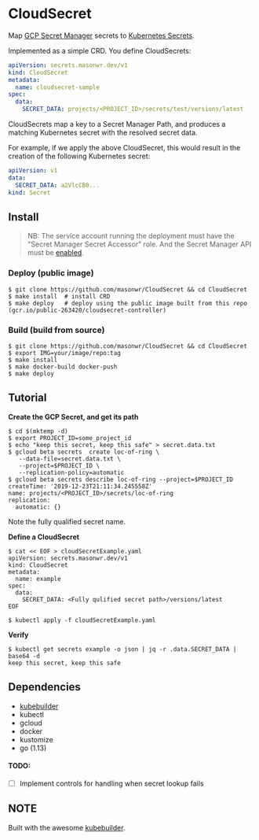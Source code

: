 # CloudSecret

Map [GCP Secret Manager](https://cloud.google.com/secret-manager/docs/) secrets to [Kubernetes Secrets](https://kubernetes.io/docs/concepts/configuration/secret/). 

Implemented as a simple CRD. You define CloudSecrets:

```yaml
apiVersion: secrets.masonwr.dev/v1
kind: CloudSecret
metadata:
  name: cloudsecret-sample
spec:
  data:
    SECRET_DATA: projects/<PROJECT_ID>/secrets/test/versions/latest
```

CloudSecrets map a key to a Secret Manager Path, and produces a matching Kubernetes secret with the resolved secret data. 

For example, if we apply the above CloudSecret, this would result in the creation of the following Kubernetes secret:

```yaml
apiVersion: v1
data:
  SECRET_DATA: a2VlcCB0...
kind: Secret
```


## Install
> NB: The service account running the deployment must have the "Secret Manager Secret Accessor" role. And the Secret Manager API must be [enabled](https://cloud.google.com/secret-manager/docs/quickstart-secret-manager-console).

### Deploy (public image)

```shell
$ git clone https://github.com/masonwr/CloudSecret && cd CloudSecret
$ make install  # install CRD 
$ make deploy   # deploy using the public image built from this repo (gcr.io/public-263420/cloudsecret-controller)
```

### Build (build from source)

```shell
$ git clone https://github.com/masonwr/CloudSecret && cd CloudSecret
$ export IMG=your/image/repo:tag
$ make install 
$ make docker-build docker-push
$ make deploy
```

## Tutorial

**Create the GCP Secret, and get its path**

```shell
$ cd $(mktemp -d)
$ export PROJECT_ID=some_project_id
$ echo "keep this secret, keep this safe" > secret.data.txt
$ gcloud beta secrets  create loc-of-ring \
   --data-file=secret.data.txt \
   --project=$PROJECT_ID \
   --replication-policy=automatic
$ gcloud beta secrets describe loc-of-ring --project=$PROJECT_ID
createTime: '2019-12-23T21:11:34.245558Z'
name: projects/<PROJECT_ID>/secrets/loc-of-ring
replication:
  automatic: {}
```

Note the fully qualified secret name.



**Define a CloudSecret**
```shell
$ cat << EOF > cloudSecretExample.yaml
apiVersion: secrets.masonwr.dev/v1                                                                                                   
kind: CloudSecret
metadata:
  name: example
spec:
  data:
    SECRET_DATA: <Fully qulified secret path>/versions/latest
EOF

$ kubectl apply -f cloudSecretExample.yaml 
```


**Verify**
```shell
$ kubectl get secrets example -o json | jq -r .data.SECRET_DATA | base64 -d
keep this secret, keep this safe
```

## Dependencies 
- [kubebuilder](https://book.kubebuilder.io/quick-start.html#installation)
- kubectl
- gcloud
- docker
- kustomize
- go (1.13)

#### TODO:
- [ ]  Implement controls for handling when secret lookup fails  

## NOTE
Built with the awesome [kubebuilder](https://github.com/kubernetes-sigs/kubebuilder).
